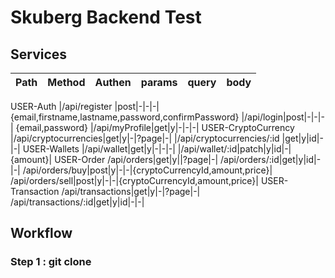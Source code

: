 # Skuberg Backend Test

## Services
| Path | Method | Authen | params | query | body |  
|:--|:--|:--|:--|:--  |:--
USER-Auth 
|/api/register |post|-|-|-| {email,firstname,lastname,password,confirmPassword}
|/api/login|post|-|-|-| {email,password}
|/api/myProfile|get|y|-|-|-|
USER-CryptoCurrency
|/api/cryptocurrencies|get|y|-|?page|-|
|/api/cryptocurrencies/:id |get|y|id|-|-|
USER-Wallets
|/api/wallet|get|y|-|-|-|
|/api/wallet/:id|patch|y|id|-|{amount}|
USER-Order
/api/orders|get|y||?page|-|
/api/orders/:id|get|y|id|-|-|
/api/orders/buy|post|y|-|-|{cryptoCurrencyId,amount,price}|
/api/orders/sell|post|y|-|-|{cryptoCurrencyId,amount,price}|
USER-Transaction
/api/transactions|get|y|-|?page|-|
/api/transactions/:id|get|y|id|-|-|

## Workflow 

### Step 1 : git clone

```bash

```